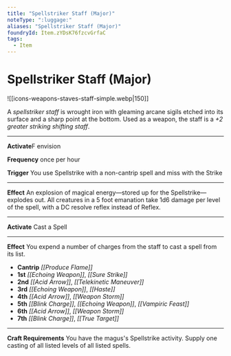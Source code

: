 ```yaml
---
title: "Spellstriker Staff (Major)"
noteType: ":luggage:"
aliases: "Spellstriker Staff (Major)"
foundryId: Item.zYDsK76fzcvGrfaC
tags:
  - Item
---
```


# Spellstriker Staff (Major)
![[icons-weapons-staves-staff-simple.webp|150]]

A _spellstriker staff_ is wrought iron with gleaming arcane sigils etched into its surface and a sharp point at the bottom. Used as a weapon, the staff is a _+2 greater striking shifting staff_.

* * *

**Activate**F envision

**Frequency** once per hour

**Trigger** You use Spellstrike with a non-cantrip spell and miss with the Strike

* * *

**Effect** An explosion of magical energy—stored up for the Spellstrike—explodes out. All creatures in a 5 foot emanation take 1d6 damage per level of the spell, with a DC resolve reflex instead of Reflex.

* * *

**Activate** Cast a Spell

* * *

**Effect** You expend a number of charges from the staff to cast a spell from its list.

*   **Cantrip** _[[Produce Flame]]_
*   **1st** _[[Echoing Weapon]]_, _[[Sure Strike]]_
*   **2nd** _[[Acid Arrow]]_, _[[Telekinetic Maneuver]]_
*   **3rd** _[[Echoing Weapon]]_, _[[Haste]]_
*   **4th** _[[Acid Arrow]]_, _[[Weapon Storm]]_
*   **5th** _[[Blink Charge]]_, _[[Echoing Weapon]]_, _[[Vampiric Feast]]_
*   **6th** _[[Acid Arrow]]_, _[[Weapon Storm]]_
*   **7th** _[[Blink Charge]]_, _[[True Target]]_

* * *

**Craft Requirements** You have the magus's Spellstrike activity. Supply one casting of all listed levels of all listed spells.
